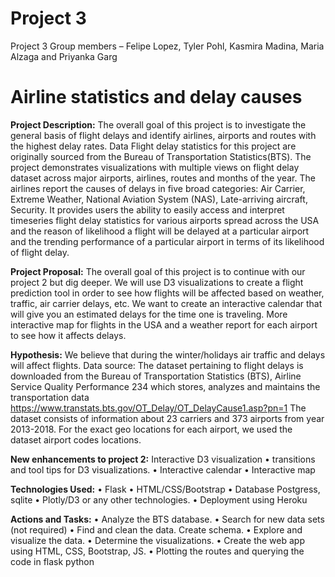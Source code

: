# Project 3





Project 3 
Group members – Felipe Lopez, Tyler Pohl, Kasmira Madina, Maria Alzaga and Priyanka Garg
# Airline statistics and delay causes
**Project Description:** The overall goal of this project is to investigate the general basis of flight delays and identify airlines, airports and routes with the highest delay rates. Data Flight delay statistics for this project are originally sourced from the Bureau of Transportation Statistics(BTS). The project demonstrates visualizations with multiple views on flight delay dataset across major airports, airlines, routes and months of the year. The airlines report the causes of delays in five broad categories: Air Carrier, Extreme Weather, National Aviation System (NAS), Late-arriving aircraft, Security. It provides users the ability to easily access and interpret timeseries flight delay statistics for various airports spread across the USA and the reason of likelihood a flight will be delayed at a particular airport and the trending performance of a particular airport in terms of its likelihood of flight delay.

**Project Proposal:** The overall goal of this project is to continue with our project 2 but dig deeper. We will use D3 visualizations to create a flight prediction tool in order to see how flights will be affected based on weather, traffic, air carrier delays, etc. We want to create an interactive calendar that will give you an estimated delays for the time one is traveling. More interactive map for flights in the USA and a weather report for each airport to see how it affects delays.

**Hypothesis:** We believe that during the winter/holidays air traffic and delays will affect flights. 
Data source: The dataset pertaining to flight delays is downloaded from the Bureau of Transportation Statistics (BTS), Airline Service Quality Performance 234 which stores, analyzes and maintains the transportation data https://www.transtats.bts.gov/OT_Delay/OT_DelayCause1.asp?pn=1 The dataset consists of information about 23 carriers and 373 airports from year 2013-2018. For the exact geo locations for each airport, we used the dataset airport codes locations.

**New enhancements to project 2:** Interactive D3 visualization • transitions and tool tips for D3 visualizations. • Interactive calendar • Interactive map 

**Technologies Used:** • Flask • HTML/CSS/Bootstrap • Database Postgress, sqlite • Plotly/D3 or any other technologies. • Deployment using Heroku

**Actions and Tasks:** • Analyze the BTS database. • Search for new data sets (not required) • Find and clean the data. Create schema. • Explore and visualize the data. • Determine the visualizations. • Create the web app using HTML, CSS, Bootstrap, JS. • Plotting the routes and querying the code in flask python






